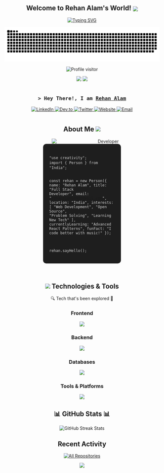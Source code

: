 <h2 align="center">
  Welcome to Rehan Alam's World!
  <img src="https://media.giphy.com/media/hvRJCLFzcasrR4ia7z/giphy.gif" width="28" style="vertical-align: middle; animation: wave 1.5s infinite;">
</h2>

<p align="center">
  <a href="https://github.com/Rehan018">
    <img src="https://readme-typing-svg.herokuapp.com?font=Fira+Code&weight=600&size=24&pause=1000&color=6A5ACD&center=true&vCenter=true&random=false&width=500&height=60&lines=Self-Taught+Programmer;Full+Stack+Developer;Problem+Solver;Open+Source+Enthusiast;Always+learning+new+things" alt="Typing SVG" />
  </a>
</p>

<div align="center">
  <img src="https://raw.githubusercontent.com/platane/snk/output/github-contribution-grid-snake-dark.svg" alt="Snake animation" />
</div>

<!-- Profile Views Counter -->
<p align="center">
  <img src="https://komarev.com/ghpvc/?username=Rehan018&label=Profile%20Views&color=blueviolet&style=flat" alt="Profile visitor" />
</p>

<div align="center">
  <img height="180em" src="https://github-readme-stats.vercel.app/api?username=Rehan018&show_icons=true&theme=tokyonight&include_all_commits=true&count_private=true"/>
  <img height="180em" src="https://github-readme-stats.vercel.app/api/top-langs/?username=Rehan018&layout=compact&langs_count=7&theme=tokyonight"/>
</div>

<!-- Introduction Section with Gradient Border -->
<div align="center" style="border-radius: 10px; overflow: hidden; margin: 20px 0;">
  <h3>
    <samp>&gt; Hey There!, I am
      <b><a target="_blank" href="https://rehan.com">Rehan Alam</a></b>
    </samp>
  </h3>
  
  <p align="center">
    <a href="https://linkedin.com/in/rehan018" target="_blank">
      <img src="https://img.shields.io/badge/LinkedIn-0077B5?style=for-the-badge&logo=linkedin&logoColor=white" alt="LinkedIn"/>
    </a>
    <a href="https://dev.to/rehan018" target="_blank">
      <img src="https://img.shields.io/badge/dev.to-0A0A0A?style=for-the-badge&logo=dev.to&logoColor=white" alt="Dev.to" />
    </a>
    <a href="https://twitter.com/_rehan018" target="_blank">
      <img src="https://img.shields.io/badge/Twitter-1DA1F2?style=for-the-badge&logo=twitter&logoColor=white" alt="Twitter"/>
    </a>
    <a href="https://react-portfolio-51g6.vercel.app/" target="_blank">
      <img src="https://img.shields.io/badge/Personal%20Website-4285F4?style=for-the-badge&logo=google-chrome&logoColor=white" alt="Website" />
    </a>
    <a href="mailto:rehanalam5090@gmail.com" target="_blank">
      <img src="https://img.shields.io/badge/Email-D14836?style=for-the-badge&logo=gmail&logoColor=white" alt="Email" />
    </a>
  </p>
</div>

<!-- About Me Section with Code Animation -->
<div align="center">
  <h2>About Me <img src="https://media.giphy.com/media/VgCDAzcKvsR6OM0uWg/giphy.gif" width="50"></h2>
</div>

<div align="center">
  <img src="https://media.giphy.com/media/SWoSkN6DxTszqIKEqv/giphy.gif" alt="Developer" width="350" align="right">
  
  <div align="left" style="width: 50%;">
    <pre style="background-color: #1e1e1e; border-radius: 10px; padding: 20px; color: #d4d4d4;">
      <code>
"use creativity";
import { Person } from "India";

const rehan = new Person({
  name: "Rehan Alam",
  title: "Full Stack Developer",
  email: "rehanalam5090@gmail.com",
  location: "India",
  interests: [
    "Web Development",
    "Open Source",
    "Problem Solving",
    "Learning New Tech"
  ],
  currentlyLearning: "Advanced React Patterns",
  funFact: "I code better with music!"
});

rehan.sayHello();
      </code>
    </pre>
  </div>
</div>

<br clear="both">

<!-- Tech Stack Section -->
<div align="center">
  <h2>
    <img src="https://media2.giphy.com/media/QssGEmpkyEOhBCb7e1/giphy.gif?cid=ecf05e47a0n3gi1bfqntqmob8g9aid1oyj2wr3ds3mg700bl&rid=giphy.gif" width="30">
    Technologies & Tools
  </h2>
  <p>🔍 Tech that's been explored 🔎</p>
</div>

<!-- Frontend -->
<h3 align="center">Frontend</h3>
<p align="center">
  <a href="https://skillicons.dev">
    <img src="https://skillicons.dev/icons?i=html,css,js,ts,react,nextjs,vue,nuxt,tailwindcss,bootstrap,svelte,redux&perline=6" />
  </a>
</p>

<!-- Backend -->
<h3 align="center">Backend</h3>
<p align="center">
  <a href="https://skillicons.dev">
    <img src="https://skillicons.dev/icons?i=nodejs,express,php,laravel,java,python,prisma&perline=6" />
  </a>
</p>

<!-- Databases -->
<h3 align="center">Databases</h3>
<p align="center">
  <a href="https://skillicons.dev">
    <img src="https://skillicons.dev/icons?i=mongodb,mysql,postgresql,sqlite,firebase,planetscale&perline=6" />
  </a>
</p>

<!-- Tools & Platforms -->
<h3 align="center">Tools & Platforms</h3>
<p align="center">
  <a href="https://skillicons.dev">
    <img src="https://skillicons.dev/icons?i=git,github,vscode,figma,postman,docker,linux,vercel,netlify,cloudflare,jest,vite,astro,sentry,electron,arduino&perline=8" />
  </a>
</p>

<!-- GitHub Stats with Animations -->
<div align="center">
  <h2>📊 GitHub Stats 📊</h2>
  <img src="https://github-readme-streak-stats.herokuapp.com/?user=Rehan018&theme=tokyonight" alt="GitHub Streak Stats" />
</div>

<!-- Recent Activity -->
<div align="center">
  <h2>Recent Activity</h2>
  
  <!--RECENT_ACTIVITY:start-->
  <!-- This section will be automatically updated by a GitHub action -->
  <!--RECENT_ACTIVITY:end-->
  
  <p align="center">
    <a href="https://github.com/Rehan018?tab=repositories">
      <img alt="All Repositories" title="All Repositories" src="https://custom-icon-badges.demolab.com/badge/-Click%20Here%20For%20All%20My%20Repos-1F222E?style=for-the-badge&logoColor=white&logo=repo"/>
    </a>
  </p>
</div>

<!-- Footer -->
<div align="center">
  <img src="https://capsule-render.vercel.app/api?type=waving&color=gradient&height=100&section=footer&fontSize=90" />
</div>
